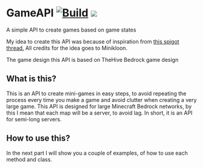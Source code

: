 # GameAPI [![Build](https://github.com/Josscoder/GameAPI/actions/workflows/build.yml/badge.svg)](https://github.com/Josscoder/GameAPI/actions/workflows/build.yml) [![](https://jitpack.io/v/Josscoder/GameAPI.svg)](https://jitpack.io/#Josscoder/GameAPI)
A simple API to create games based on game states

My idea to create this API was because of inspiration from [this spigot thread.](https://www.spigotmc.org/threads/organizing-your-minigame-code-using-fsmgasm.235786/)
All credits for the idea goes to Minikloon.

The game design this API is based on TheHive Bedrock game design

## What is this?

This is an API to create mini-games in easy steps, to avoid repeating the process every time you make a game and avoid clutter when creating a very large game. This API is designed for large Minecraft Bedrock networks, by this I mean that each map will be a server, to avoid lag.
In short, it is an API for semi-long servers.

## How to use this?

In the next part I will show you a couple of examples, of how to use each method and class.
